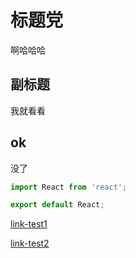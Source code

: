 # 标题党

啊哈哈哈

## 副标题

我就看看

## ok

没了

```jsx
import React from 'react';

export default React;
```

<code src="./Base.js" ></code>

[link-test1](http://www.baidu.com/)

[link-test2](./test-page)